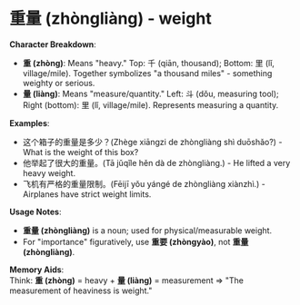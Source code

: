 # **重量 (zhòngliàng) - weight**

**Character Breakdown**:  
- **重 (zhòng)**: Means "heavy." Top: 千 (qiān, thousand); Bottom: 里 (lǐ, village/mile). Together symbolizes "a thousand miles" - something weighty or serious.  
- **量 (liàng)**: Means "measure/quantity." Left: 斗 (dǒu, measuring tool); Right (bottom): 里 (lǐ, village/mile). Represents measuring a quantity.

**Examples**:  
- 这个箱子的重量是多少？(Zhège xiāngzi de zhòngliàng shì duōshǎo?) - What is the weight of this box?  
- 他举起了很大的重量。(Tā jǔqǐle hěn dà de zhòngliàng.) - He lifted a very heavy weight.  
- 飞机有严格的重量限制。(Fēijī yǒu yángé de zhòngliàng xiànzhì.) - Airplanes have strict weight limits.

**Usage Notes**:  
- **重量 (zhòngliàng)** is a noun; used for physical/measurable weight.  
- For "importance" figuratively, use **重要 (zhòngyào)**, not **重量 (zhòngliàng)**.

**Memory Aids**:  
Think: **重 (zhòng)** = heavy + **量 (liàng)** = measurement ⇒ "The measurement of heaviness is weight."